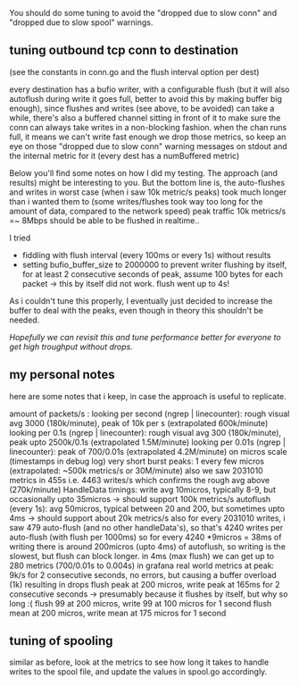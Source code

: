 You should do some tuning to avoid the "dropped due to slow conn" and "dropped due to slow spool" warnings.


tuning outbound tcp conn to destination
--------------------------------

(see the constants in conn.go and the flush interval option per dest)

every destination has a bufio writer, with a configurable flush (but it will also autoflush during write it goes full, better to avoid this by making buffer big enough),
since flushes and writes (see above, to be avoided) can take a while, there's also a buffered channel sitting in front of it to make sure the conn can always take writes
in a non-blocking fashion.
when the chan runs full, it means we can't write fast enough we drop those metrics, so keep an eye on those "dropped due to slow conn" warning messages on stdout and the internal metric for it (every dest has a numBuffered metric)

Below you'll find some notes on how I did my testing.  The approach (and results) might be interesting to you.
But the bottom line is, the auto-flushes and writes in worst case (when i saw 10k metric/s peaks) took much longer than i wanted them to
(some writes/flushes took way too long for the amount of data, compared to the network speed)
peak traffic 10k metrics/s =~ 8Mbps should be able to be flushed in realtime..

I tried
* fiddling with flush interval (every 100ms or every 1s) without results
* setting bufio_buffer_size to 2000000 to prevent writer flushing by itself, for at least 2 consecutive seconds of peak, assume 100 bytes for each packet  -> this by itself did not work.  flush went up to 4s!


As i couldn't tune this properly, I eventually just decided to increase the buffer to deal with the peaks, even though in theory this shouldn't be needed.

*Hopefully we can revisit this and tune performance better for everyone to get high troughput without drops.*

my personal notes
-----------------

here are some notes that i keep, in case the approach is useful to replicate.

amount of packets/s :
looking per second (ngrep | linecounter): rough visual avg 3000 (180k/minute), peak of 10k per s (extrapolated 600k/minute)
looking per 0.1s   (ngrep | linecounter): rough visual avg  300 (180k/minute), peak upto 2500k/0.1s (extrapolated 1.5M/minute)
looking per 0.01s  (ngrep | linecounter):                           peak of 700/0.01s (extrapolated 4.2M/minute)
on micros scale (timestamps in debug log) very short burst peaks: 1 every few micros (extrapolated: ~500k metrics/s or 30M/minute)
also we saw 2031010 metrics in 455s i.e. 4463 writes/s which confirms the rough avg above (270k/minute)
HandleData timings:
write                 avg 10micros, typically 8-9, but occasionally upto 35micros -> should support 100k metrics/s
autoflush (every 1s): avg 50micros, typical between 20 and 200, but sometimes upto 4ms -> should support about 20k metrics/s
also for every 2031010 writes, i saw 479 auto-flush (and no other handleData's), so that's 4240 writes per auto-flush (with flush per 1000ms)
so for every 4240 *9micros = 38ms of writing there is around 200micros (upto 4ms) of autoflush, so writing is the slowest, but flush can block longer.
in 4ms (max flush) we can get up to 280 metrics (700/0.01s to 0.004s)
in grafana real world metrics at peak:
9k/s for 2 consecutive seconds, no errors, but causing a buffer overload (1k) resulting in drops
flush peak at 200 micros, write peak at 165ms for 2 consecutive seconds -> presumably because it flushes by itself, but why so long :(
flush 99   at 200 micros, write 99   at 100 micros for 1 second
flush mean at 200 micros, write mean at 175 micros for 1 second



tuning of spooling
------------------

similar as before, look at the metrics to see how long it takes to handle writes to the spool file,
and update the values in spool.go accordingly.
